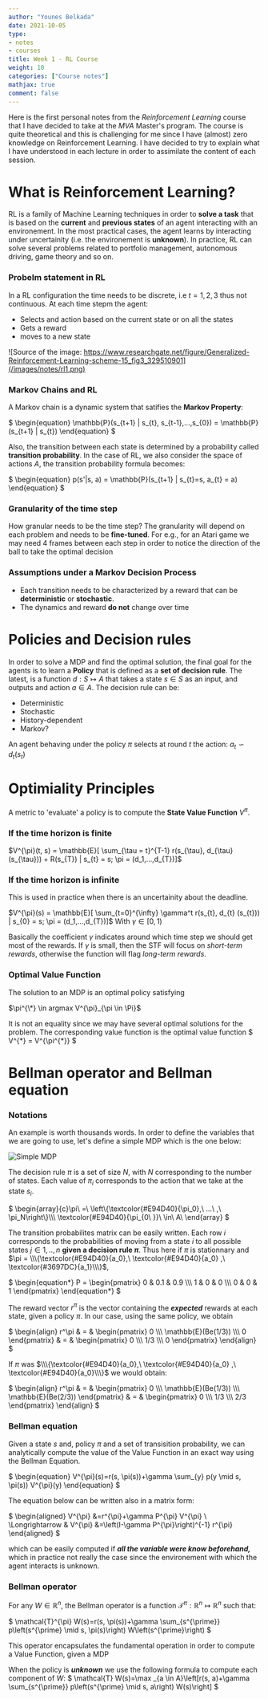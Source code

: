 ```yaml
---
author: "Younes Belkada"
date: 2021-10-05
type:
- notes
- courses
title: Week 1 - RL Course
weight: 10
categories: ["Course notes"]
mathjax: true
comment: false
---
```


Here is the first personal notes from the *Reinforcement Learning* course that I have decided to take at the *MVA* Master's program. The course is quite theoretical and this is challenging for me since I have (almost) zero knowledge on Reinforcement Learning. I have decided to  try to explain what I have understood in each lecture in order to assimilate the content of each session.

# What is Reinforcement Learning?

RL is a family of Machine Learning techniques in order to **solve a task** that is based on the **current** and **previous states** of an agent interacting with an environement. In the most practical cases, the agent learns by interacting under uncertainity (i.e. the environement is **unknown**).
In practice, RL can solve several problems related to portfolio management, autonomous driving, game theory and so on.

### Probelm statement in RL

In a RL configuration the time needs to be discrete, i.e $t = 1, 2, 3$ thus not continuous. At each time stepm the agent:
* Selects and action based on the current state or on all the states
* Gets a reward 
* moves to a new state

![Source of the image: https://www.researchgate.net/figure/Generalized-Reinforcement-Learning-scheme-15_fig3_329510901](/images/notes/rl1.png)

### Markov Chains and RL

A Markov chain is a dynamic system that satifies the **Markov Property**:

$
\begin{equation}
    \mathbb{P}(s_{t+1} | s_{t}, s_{t-1},...,s_{0}) = \mathbb{P}(s_{t+1} | s_{t})
\end{equation}
$

Also, the transition between each state is determined by a probability called **transition probability**. In the case of RL, we also consider the space of actions $A$, the transition probability formula becomes:

$
\begin{equation}
    p(s'|s, a) = \mathbb{P}(s_{t+1} | s_{t}=s, a_{t} = a) 
\end{equation}
$

### Granularity of the time step

How granular needs to be the time step? The granularity will depend on each problem and needs to be **fine-tuned**. For e.g., for an Atari game we may need 4 frames between each step in order to notice the direction of the ball to take the optimal decision

### Assumptions under a Markov Decision Process

* Each transition needs to be characterized by a reward that can be **deterministic** or **stochastic**.
* The dynamics and reward **do not** change over time

# Policies and Decision rules

In order to solve a MDP and find the optimal solution, the final goal for the agents is to learn a **Policy** that is defined as a **set of decision rule**. The latest, is a function $d: S \mapsto A$ that takes a state $s \in S$ as an input, and outputs and action $a \in A$. 
The decision rule can be:
* Deterministic
* Stochastic
* History-dependent
* Markov?

An agent behaving under the policy $\pi$ selects at round $t$ the action:
$a_{t} \backsim d_{t}(s_{t})$

# Optimiality Principles

A metric to 'evaluate' a policy is to compute the **State Value Function** $V^{\pi}$. 
### If the time horizon is finite

$V^{\pi}(t, s) = \mathbb{E}[ \sum_{\tau = t}^{T-1} r(s_{\tau}, d_{\tau} (s_{\tau})) + R(s_{T}) | s_{t} = s; \pi = (d_1,...,d_{T})]$

### If the time horizon is infinite

This is used in practice when there is an uncertainity about the deadline.

$V^{\pi}(s) = \mathbb{E}[ \sum_{t=0}^{\infty} \gamma^t r(s_{t}, d_{t} (s_{t})) | s_{0} = s; \pi = (d_1,...,d_{T})]$ With $\gamma \in [0,1)$

Basically the coefficient $\gamma$ indicates around which time step we should get most of the rewards. If $\gamma$ is small, then the STF will focus on *short-term rewards*, otherwise the function will flag *long-term rewards*.

### Optimal Value Function

The solution to an MDP is an optimal policy satisfying

$\pi^{\*} \in argmax V^{\pi}_{\pi \in \Pi}$

It is not an equality since we may have several optimal solutions for the problem. The corresponding value function is the optimal value function $ V^{\*} = V^{\pi^{\*}} $

# Bellman operator and Bellman equation

### Notations

An example is worth thousands words. In order to define the variables that we are going to use, let's define a simple MDP which is the one below:

![Simple MDP](https://cdn.mathpix.com/snip/images/rLqPQXWNtuf3BU915gjmwTnkM9O16IG2RDmc0z1iV2o.original.fullsize.png)

The decision rule $\pi$ is a set of size $N$, with $N$ corresponding to the number of states. Each value of $\pi_i$ corresponds to the action that we take at the state $s_i$.

$
\begin{array}{c}\pi\ =\ \left\\\{\textcolor{#E94D40}{\pi_0},\ ...\ ,\ \pi_N\right\\\}\\\\\\
\textcolor{#E94D40}{\pi_{0\ }}\ \in\ A\ \end{array}
$

The transition probabilites matrix can be easily written. Each row $i$ corresponds to the probabilities of moving from a state $i$ to all possible states $j \in {1,..,n}$ **given a decision rule $\pi$**. Thus here if $\pi$ is stationnary and $\pi = \\\{\textcolor{#E94D40}{a_0},\ \textcolor{#E94D40}{a_0} ,\ \textcolor{#3697DC}{a_1}\\\}$,


$
\begin{equation*}
P = 
\begin{pmatrix}
0 & 0.1 & 0.9 \\\\\\
1 & 0 & 0 \\\\\\
0 & 0 & 1
\end{pmatrix}
\end{equation*}
$

The reward vector $r^\pi$ is the vector containing the ***expected*** rewards at each state, given a policy $\pi$. In our case, using the same policy, we obtain

$
\begin{align}
r^\pi & = &
\begin{pmatrix}
0 \\\\\\
\mathbb{E}(Be(1/3))  \\\\\\
0 
\end{pmatrix}
& = &
\begin{pmatrix}
0 \\\\\\
1/3 \\\\\\
0 
\end{pmatrix}
\end{align}
$

If $\pi$ was $\\\{\textcolor{#E94D40}{a_0},\ \textcolor{#E94D40}{a_0} ,\ \textcolor{#E94D40}{a_0}\\\}$ we would obtain:

$
\begin{align}
r^\pi & = &
\begin{pmatrix}
0 \\\\\\
\mathbb{E}(Be(1/3))  \\\\\\
\mathbb{E}(Be(2/3)) 
\end{pmatrix}
& = &
\begin{pmatrix}
0 \\\\\\
1/3 \\\\\\
2/3 
\end{pmatrix}
\end{align}
$

### Bellman equation

Given a state $s$ and, policy $\pi$ and a set of transisition probability, we can analytically compute the value of the Value Function in an exact way using the Bellman Equation.

$
\begin{equation}
V^{\pi}(s)=r(s, \pi(s))+\gamma \sum_{y} p(y \mid s, \pi(s)) V^{\pi}(y)
\end{equation}
$

The equation below can be written also in a matrix form:

$
\begin{aligned}
V^{\pi} &=r^{\pi}+\gamma P^{\pi} V^{\pi} \\
\Longrightarrow & V^{\pi} &=\left(I-\gamma P^{\pi}\right)^{-1} r^{\pi}
\end{aligned}
$

which can be easily computed if ***all the variable were know beforehand,*** which in practice not really the case since the environement with which the agent interacts is unknown.

### Bellman operator

For any $W \in \mathbb{R}^n$, the Bellman operator is a function $\mathcal{T}^{\pi} :  \mathbb{R}^n \mapsto  \mathbb{R}^n$ such that:

$
\mathcal{T}^{\pi} W(s)=r(s, \pi(s))+\gamma \sum_{s^{\prime}} p\left(s^{\prime} \mid s, \pi(s)\right) W\left(s^{\prime}\right)
$

This operator encapsulates the fundamental operation in order to compute a Value Function, given a MDP

When the policy is ***unknown*** we use the following formula to compute each component of $W$:
$
\mathcal{T} W(s)=\max \_{a \in A}\left[r(s, a)+\gamma \sum_{s^{\prime}} p\left(s^{\prime} \mid s, a\right) W(s)\right]
$
